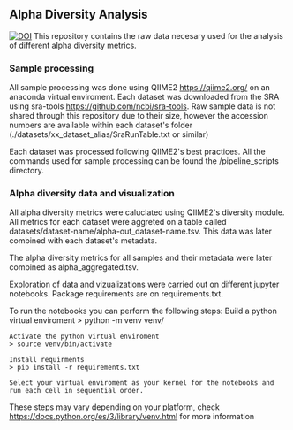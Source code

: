 ## Alpha Diversity Analysis

[![DOI](https://zenodo.org/badge/DOI/10.5281/zenodo.8170289.svg)](https://doi.org/10.5281/zenodo.8170289)
This repository contains the raw data necesary used for the analysis of different alpha diversity metrics.

### Sample processing

All sample processing was done using QIIME2 https://qiime2.org/ on an anaconda virtual enviroment. 
Each dataset was downloaded from the SRA using sra-tools https://github.com/ncbi/sra-tools. Raw sample data is not shared through this repository due to their size, however the accession numbers are available within each dataset's folder (./datasets/xx_dataset_alias/SraRunTable.txt or similar)

Each dataset was processed following QIIME2's best practices. All the commands used for sample processing can be found the /pipeline_scripts directory.

### Alpha diversity data and visualization

All alpha diversity metrics were caluclated using QIIME2's diversity module. All metrics for each dataset were aggreted on a table called datasets/dataset-name/alpha-out_dataset-name.tsv. This data was later combined with each dataset's metadata.

The alpha diversity metrics for all samples and their metadata were later combined as alpha_aggregated.tsv.

Exploration of data and vizualizations were carried out on different jupyter notebooks. Package requirements are on requirements.txt.

To run the notebooks you can perform the following steps:
    Build a python virtual enviroment
    > python -m venv venv/

    Activate the python virtual enviroment
    > source venv/bin/activate

    Install requirments
    > pip install -r requirements.txt

    Select your virtual enviroment as your kernel for the notebooks and run each cell in sequential order.


These steps may vary depending on your platform, check https://docs.python.org/es/3/library/venv.html for more information
